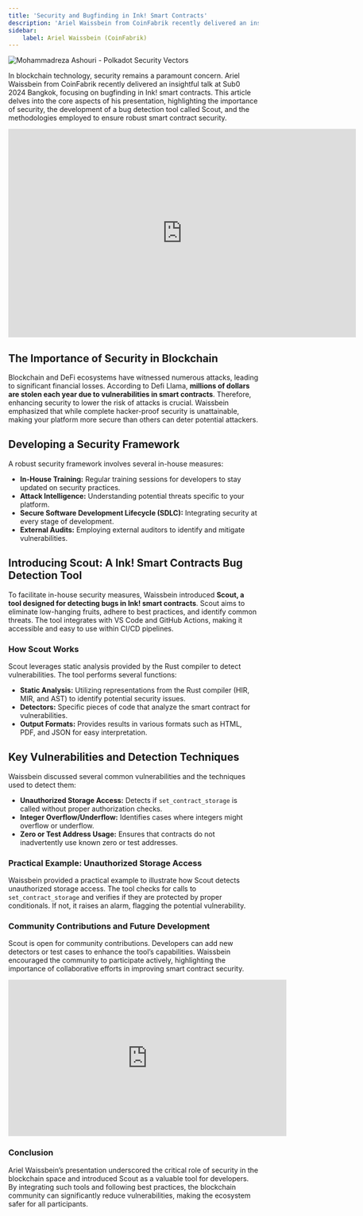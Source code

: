 ```yaml
---
title: 'Security and Bugfinding in Ink! Smart Contracts'
description: 'Ariel Waissbein from CoinFabrik recently delivered an insightful talk focusing on bugfinding in Ink! smart contracts'
sidebar:
    label: Ariel Waissbein (CoinFabrik)
---
```


![Mohammadreza Ashouri - Polkadot Security Vectors](/src/assets/sub0-2024/mohammadreza-sub0.webp)

In blockchain technology, security remains a paramount concern. Ariel Waissbein from CoinFabrik recently delivered an insightful talk at Sub0 2024 Bangkok, focusing on bugfinding in Ink! smart contracts. This article delves into the core aspects of his presentation, highlighting the importance of security, the development of a bug detection tool called Scout, and the methodologies employed to ensure robust smart contract security.

<iframe allowfullscreen="allowfullscreen" frameborder="0" height="420" src="https://docs.google.com/presentation/d/e/2PACX-1vR4MraUMYyzFhlfK3Ic6ECgPduCysqU8Hp9AaGrA6ZoNii5mVPT93_m2S4_GcpGywj_sIunRKGyaj_P/embed?start=false&loop=false&delayms=60000" width="700"><span class="mce_SELRES_start" data-mce-type="bookmark" style="display: inline-block; width: 0px; overflow: hidden; line-height: 0;">﻿</span></iframe>

## The Importance of Security in Blockchain
Blockchain and DeFi ecosystems have witnessed numerous attacks, leading to significant financial losses. According to Defi Llama, **millions of dollars are stolen each year due to vulnerabilities in smart contracts**. Therefore, enhancing security to lower the risk of attacks is crucial. Waissbein emphasized that while complete hacker-proof security is unattainable, making your platform more secure than others can deter potential attackers.

## Developing a Security Framework
A robust security framework involves several in-house measures:

- **In-House Training:** Regular training sessions for developers to stay updated on security practices.
- **Attack Intelligence:** Understanding potential threats specific to your platform.
- **Secure Software Development Lifecycle (SDLC):** Integrating security at every stage of development.
- **External Audits:** Employing external auditors to identify and mitigate vulnerabilities.

## Introducing Scout: A Ink! Smart Contracts Bug Detection Tool
To facilitate in-house security measures, Waissbein introduced **Scout, a tool designed for detecting bugs in Ink! smart contracts**. Scout aims to eliminate low-hanging fruits, adhere to best practices, and identify common threats. The tool integrates with VS Code and GitHub Actions, making it accessible and easy to use within CI/CD pipelines.

### How Scout Works
Scout leverages static analysis provided by the Rust compiler to detect vulnerabilities. The tool performs several functions:

- **Static Analysis:** Utilizing representations from the Rust compiler (HIR, MIR, and AST) to identify potential security issues.
- **Detectors:** Specific pieces of code that analyze the smart contract for vulnerabilities.
- **Output Formats:** Provides results in various formats such as HTML, PDF, and JSON for easy interpretation.

## Key Vulnerabilities and Detection Techniques
Waissbein discussed several common vulnerabilities and the techniques used to detect them:
- **Unauthorized Storage Access:** Detects if `set_contract_storage` is called without proper authorization checks.
- **Integer Overflow/Underflow:** Identifies cases where integers might overflow or underflow.
- **Zero or Test Address Usage:** Ensures that contracts do not inadvertently use known zero or test addresses.

### Practical Example: Unauthorized Storage Access
Waissbein provided a practical example to illustrate how Scout detects unauthorized storage access. The tool checks for calls to `set_contract_storage` and verifies if they are protected by proper conditionals. If not, it raises an alarm, flagging the potential vulnerability.

### Community Contributions and Future Development
Scout is open for community contributions. Developers can add new detectors or test cases to enhance the tool’s capabilities. Waissbein encouraged the community to participate actively, highlighting the importance of collaborative efforts in improving smart contract security.

<iframe allowfullscreen="allowfullscreen" frameborder="0" height="315" src="https://www.youtube.com/embed/5I5Vuog2RXg?si=ulCFCzoQRQMin7DV" title="YouTube video player" width="560"></iframe>

### Conclusion
Ariel Waissbein’s presentation underscored the critical role of security in the blockchain space and introduced Scout as a valuable tool for developers. By integrating such tools and following best practices, the blockchain community can significantly reduce vulnerabilities, making the ecosystem safer for all participants.